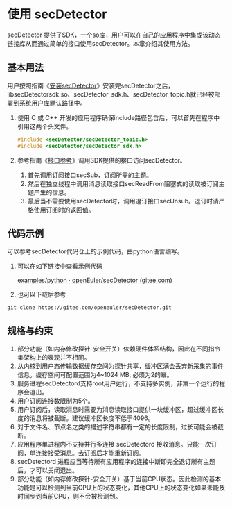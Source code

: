 # 使用 secDetector

secDetector 提供了SDK，一个so库，用户可以在自己的应用程序中集成该动态链接库从而通过简单的接口使用secDetector。本章介绍其使用方法。

## 基本用法

用户按照指南《[安装secDetector](./install_secdetector.md)》安装完secDetector之后，libsecDetectorsdk.so、secDetector_sdk.h、secDetector_topic.h就已经被部署到系统用户库默认路径中。

1. 使用 C 或 C++ 开发的应用程序确保include路径包含后，可以首先在程序中引用这两个头文件。

   ```c
   #include <secDetector/secDetector_topic.h>
   #include <secDetector/secDetector_sdk.h>
   ```

2. 参考指南《[接口参考](./api_reference.md)》调用SDK提供的接口访问secDetector。

   1. 首先调用订阅接口secSub，订阅所需的主题。
   2. 然后在独立线程中调用消息读取接口secReadFrom阻塞式的读取被订阅主题产生的信息。
   3. 最后当不需要使用secDetector时，调用退订接口secUnsub。退订时请严格使用订阅时的返回值。

## 代码示例

可以参考secDetector代码仓上的示例代码，由python语言编写。

1. 可以在如下链接中查看示例代码

   [examples/python · openEuler/secDetector (gitee.com)](https://gitee.com/openeuler/secDetector/tree/master/examples/python)

2. 也可以下载后参考

```shell
git clone https://gitee.com/openeuler/secDetector.git
```

## 规格与约束

1. 部分功能（如内存修改探针-安全开关）依赖硬件体系结构，因此在不同指令集架构上的表现并不相同。
2. 从内核到用户态传输数据缓存空间为探针共享，缓冲区满会丢弃新采集的事件信息。缓存空间可配置范围为4~1024 MB, 必须为2的幂。
3. 服务进程secDetectord支持root用户运行，不支持多实例，非第一个运行的程序会退出。
4. 用户订阅连接数限制为5个。
5. 用户订阅后，读取消息时需要为消息读取接口提供一块缓冲区，超过缓冲区长度的消息将被截断。建议缓冲区长度不低于4096。
6. 对于文件名、节点名之类的描述字符串都有一定的长度限制，过长可能会被截断。
7. 应用程序单进程内不支持并行多连接 secDetectord 接收消息。只能一次订阅，单连接接受消息。去订阅后才能重新订阅。
8. secDetectord 进程应当等待所有应用程序的连接中断即完全退订所有主题后，才可以关闭退出。
9. 部分功能（如内存修改探针-安全开关）基于当前CPU状态。因此检测的基本功能是可以检测到当前CPU上的状态变化，其他CPU上的状态变化如果未能及时同步到当前CPU，则不会被检测到。
